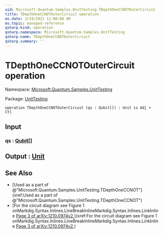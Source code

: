 ```yaml
---
uid: Microsoft.Quantum.Samples.UnitTesting.TDepthOneCCNOTOuterCircuit
title: TDepthOneCCNOTOuterCircuit operation
ms.date: 3/24/2021 12:00:00 AM
ms.topic: managed-reference
qsharp.kind: operation
qsharp.namespace: Microsoft.Quantum.Samples.UnitTesting
qsharp.name: TDepthOneCCNOTOuterCircuit
qsharp.summary: ''
---
```


# TDepthOneCCNOTOuterCircuit operation

Namespace: [Microsoft.Quantum.Samples.UnitTesting](xref:Microsoft.Quantum.Samples.UnitTesting)

Package: [UnitTesting](https://nuget.org/packages/UnitTesting)




```qsharp
operation TDepthOneCCNOTOuterCircuit (qs : Qubit[]) : Unit is Adj + Ctl
```


## Input

### qs : [Qubit](xref:microsoft.quantum.lang-ref.qubit)[]





## Output : [Unit](xref:microsoft.quantum.lang-ref.unit)



## See Also

- [Used as a part of @"Microsoft.Quantum.Samples.UnitTesting.TDepthOneCCNOT"](xref:Used as a part of @"Microsoft.Quantum.Samples.UnitTesting.TDepthOneCCNOT")
- [For the circuit diagram see Figure 1 onMarkdig.Syntax.Inlines.LineBreakInlineMarkdig.Syntax.Inlines.LinkInline[ Page 3 of arXiv:1210.0974v2 ](https://arxiv.org/pdf/1210.0974v2.pdf#page=2)](xref:For the circuit diagram see Figure 1 onMarkdig.Syntax.Inlines.LineBreakInlineMarkdig.Syntax.Inlines.LinkInline[ Page 3 of arXiv:1210.0974v2 ](https://arxiv.org/pdf/1210.0974v2.pdf#page=2))